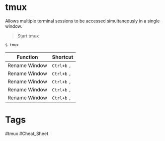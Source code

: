 # tmux
Allows multiple terminal sessions to be accessed simultaneously in a single window.

> Start tmux
```bash
$ tmux
```

| Function | Shortcut |
| --- | --- |
| Rename Window | `Ctrl+b` `,` |
| Rename Window | `Ctrl+b` `,` |
| Rename Window | `Ctrl+b` `,` |
| Rename Window | `Ctrl+b` `,` |
| Rename Window | `Ctrl+b` `,` |







# Tags
#tmux #Cheat_Sheet 